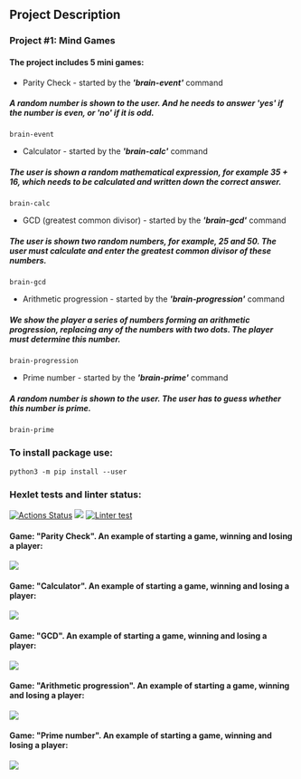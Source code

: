 ## Project Description

### Project #1: Mind Games
#### The project includes 5 mini games: 
- Parity Check - started by the ***'brain-event'*** command
##### *A random number is shown to the user. And he needs to answer 'yes' if the number is even, or 'no' if it is odd.*
```
brain-event
```
- Calculator - started by the ***'brain-calc'*** command
##### *The user is shown a random mathematical expression, for example 35 + 16, which needs to be calculated and written down the correct answer.*
```
brain-calc
```
- GCD (greatest common divisor) - started by the ***'brain-gcd'*** command
##### *The user is shown two random numbers, for example, 25 and 50. The user must calculate and enter the greatest common divisor of these numbers.*
```
brain-gcd
```
- Arithmetic progression - started by the ***'brain-progression'*** command
##### *We show the player a series of numbers forming an arithmetic progression, replacing any of the numbers with two dots. The player must determine this number.*
```
brain-progression
```
- Prime number - started by the ***'brain-prime'*** command
##### *A random number is shown to the user. The user has to guess whether this number is prime.*
```
brain-prime
```
### To install package use: 
```
python3 -m pip install --user
```



### Hexlet tests and linter status:
[![Actions Status](https://github.com/Dudewanted/python-project-lvl1/workflows/hexlet-check/badge.svg)](https://github.com/Dudewanted/python-project-lvl1/actions)
<a href="https://codeclimate.com/github/codeclimate/codeclimate/maintainability"><img src="https://api.codeclimate.com/v1/badges/a99a88d28ad37a79dbf6/maintainability" /></a>
[![Linter test](https://github.com/Dudewanted/python-project-lvl1/actions/workflows/github-linter.yml/badge.svg?branch=main&event=push)](https://github.com/Dudewanted/python-project-lvl1/actions/workflows/github-linter.yml)



#### Game: "Parity Check". An example of starting a game, winning and losing a player:
<a href="https://asciinema.org/a/488790" target="_blank"><img src="https://asciinema.org/a/488790.svg" /></a>

#### Game: "Calculator". An example of starting a game, winning and losing a player:
<a href="https://asciinema.org/a/mALlpBmKXfHK3Q3LeNZmUAzgq" target="_blank"><img src="https://asciinema.org/a/mALlpBmKXfHK3Q3LeNZmUAzgq.svg" /></a>

#### Game: "GCD". An example of starting a game, winning and losing a player:
<a href="https://asciinema.org/a/kOqwSQrzvUtO3nqxXLjfAb4yO" target="_blank"><img src="https://asciinema.org/a/kOqwSQrzvUtO3nqxXLjfAb4yO.svg" /></a>

#### Game: "Arithmetic progression". An example of starting a game, winning and losing a player:
<a href="https://asciinema.org/a/488790" target="_blank"><img src="https://asciinema.org/a/488790.svg" /></a>

#### Game: "Prime number". An example of starting a game, winning and losing a player:
<a href="https://asciinema.org/a/UUz66sx5S3YG7IwuWQL68rvga" target="_blank"><img src="https://asciinema.org/a/UUz66sx5S3YG7IwuWQL68rvga.svg" /></a>
